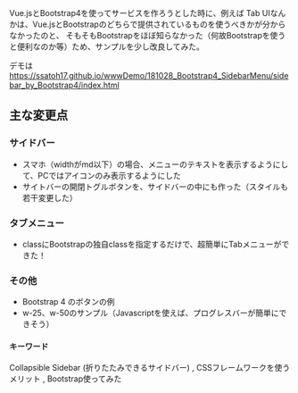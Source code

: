 Vue.jsとBootstrap4を使ってサービスを作ろうとした時に、例えば Tab UIなんかは、Vue.jsとBootstrapのどちらで提供されているものを使うべきかが分からなかったのと、
そもそもBootstrapをほぼ知らなかった（何故Bootstrapを使うと便利なのか等）ため、サンプルを少し改良してみた。

デモは　https://ssatoh17.github.io/wwwDemo/181028_Bootstrap4_SidebarMenu/sidebar_by_Bootstrap4/index.html

## 主な変更点

### サイドバー
 - スマホ（widthがmd以下）の場合、メニューのテキストを表示するようにして、PCではアイコンのみ表示するようにした
 - サイトバーの開閉トグルボタンを、サイドバーの中にも作った（スタイルも若干変更した）

### タブメニュー
 - classにBootstrapの独自classを指定するだけで、超簡単にTabメニューができた！
 
### その他
 - Bootstrap 4 のボタンの例
 - w-25、w-50のサンプル（Javascriptを使えば、プログレスバーが簡単にできそう）

#### キーワード
Collapsible Sidebar (折りたたみできるサイドバー) , CSSフレームワークを使うメリット , Bootstrap使ってみた

